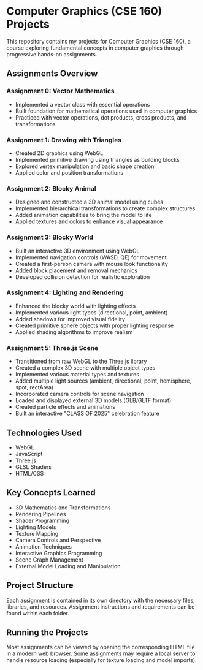 # Computer Graphics (CSE 160) Projects

This repository contains my projects for Computer Graphics (CSE 160), a course exploring fundamental concepts in computer graphics through progressive hands-on assignments.

## Assignments Overview

### Assignment 0: Vector Mathematics
- Implemented a vector class with essential operations
- Built foundation for mathematical operations used in computer graphics
- Practiced with vector operations, dot products, cross products, and transformations

### Assignment 1: Drawing with Triangles
- Created 2D graphics using WebGL
- Implemented primitive drawing using triangles as building blocks
- Explored vertex manipulation and basic shape creation
- Applied color and position transformations

### Assignment 2: Blocky Animal
- Designed and constructed a 3D animal model using cubes
- Implemented hierarchical transformations to create complex structures
- Added animation capabilities to bring the model to life
- Applied textures and colors to enhance visual appearance

### Assignment 3: Blocky World
- Built an interactive 3D environment using WebGL
- Implemented navigation controls (WASD, QE) for movement
- Created a first-person camera with mouse look functionality
- Added block placement and removal mechanics
- Developed collision detection for realistic exploration

### Assignment 4: Lighting and Rendering
- Enhanced the blocky world with lighting effects
- Implemented various light types (directional, point, ambient)
- Added shadows for improved visual fidelity
- Created primitive sphere objects with proper lighting response
- Applied shading algorithms to improve realism

### Assignment 5: Three.js Scene
- Transitioned from raw WebGL to the Three.js library
- Created a complex 3D scene with multiple object types
- Implemented various material types and textures
- Added multiple light sources (ambient, directional, point, hemisphere, spot, rectArea)
- Incorporated camera controls for scene navigation
- Loaded and displayed external 3D models (GLB/GLTF format)
- Created particle effects and animations
- Built an interactive "CLASS OF 2025" celebration feature

## Technologies Used
- WebGL
- JavaScript
- Three.js
- GLSL Shaders
- HTML/CSS

## Key Concepts Learned
- 3D Mathematics and Transformations
- Rendering Pipelines
- Shader Programming
- Lighting Models
- Texture Mapping
- Camera Controls and Perspective
- Animation Techniques
- Interactive Graphics Programming
- Scene Graph Management
- External Model Loading and Manipulation

## Project Structure
Each assignment is contained in its own directory with the necessary files, libraries, and resources. Assignment instructions and requirements can be found within each folder.

## Running the Projects
Most assignments can be viewed by opening the corresponding HTML file in a modern web browser. Some assignments may require a local server to handle resource loading (especially for texture loading and model imports).
